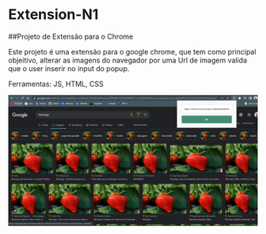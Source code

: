 # Extension-N1

##Projeto de Extensão para o Chrome

Este projeto é uma extensão para o google chrome, que tem como principal objeitivo,
alterar as imagens do navegador por uma Url de imagem valida que o user inserir no 
input do popup.

Ferramentas: JS, HTML, CSS

![alt text](https://github.com/marioCarvalho001/Extension-N1/blob/main/cptura_de_teste.png)
